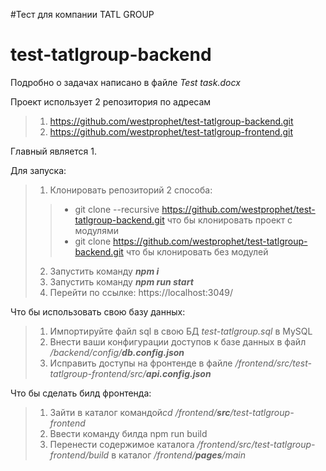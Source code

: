#Тест для компании TATL GROUP
# test-tatlgroup-backend

Подробно о задачах написано в файле *Test task.docx*

Проект использует 2 репозитория по адресам
> 1. https://github.com/westprophet/test-tatlgroup-backend.git
> 2. https://github.com/westprophet/test-tatlgroup-frontend.git

Главный является 1.


Для запуска: 

>  1. Клонировать репозиторий 2 способа:
>>   - git clone --recursive https://github.com/westprophet/test-tatlgroup-backend.git что бы клонировать проект с модулями
>>   - git clone  https://github.com/westprophet/test-tatlgroup-backend.git что бы клонировать без модулей
>  2. Запустить команду ***npm i***
>  3. Запустить команду ***npm run start***
>  4. Перейти по ссылке: https://localhost:3049/


Что бы использовать свою базу данных:

> 1. Импортируйте файл sql в свою БД *test-tatlgroup.sql* в MySQL
> 2. Внести ваши конфигурации доступов к базе данных в файл */backend/config/**db.config.json***
> 3. Исправить доступы на фронтенде в файле */frontend/src/test-tatlgroup-frontend/src/**api.config.json***

Что бы сделать билд фронтенда:

>   1. Зайти в каталог командой*cd /frontend/**src**/test-tatlgroup-frontend*
>   2. Ввести команду билда npm run build
>   3. Перенести содержимое каталога */frontend/src/test-tatlgroup-frontend/build* в каталог */frontend/**pages**/main*



